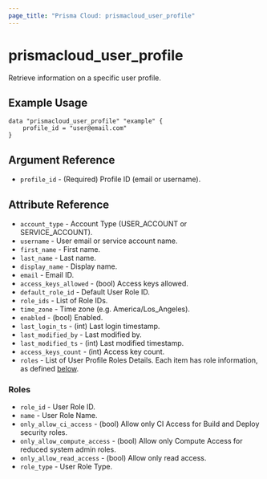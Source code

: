 ```yaml
---
page_title: "Prisma Cloud: prismacloud_user_profile"
---
```


# prismacloud_user_profile

Retrieve information on a specific user profile.

## Example Usage

```hcl
data "prismacloud_user_profile" "example" {
    profile_id = "user@email.com"
}
```

## Argument Reference

* `profile_id` - (Required) Profile ID (email or username).

## Attribute Reference

* `account_type` - Account Type (USER_ACCOUNT or SERVICE_ACCOUNT).
* `username` - User email or service account name.
* `first_name` - First name.
* `last_name` - Last name.
* `display_name` - Display name.
* `email` - Email ID.
* `access_keys_allowed` - (bool) Access keys allowed.
* `default_role_id` - Default User Role ID.
* `role_ids` - List of Role IDs.
* `time_zone` - Time zone (e.g. America/Los_Angeles).
* `enabled` - (bool) Enabled.
* `last_login_ts` - (int) Last login timestamp.
* `last_modified_by` - Last modified by.
* `last_modified_ts` - (int) Last modified timestamp.
* `access_keys_count` - (int) Access key count.
* `roles` - List of User Profile Roles Details. Each item has role information, as defined [below](#roles).

### Roles
* `role_id` - User Role ID.
* `name` - User Role Name.
* `only_allow_ci_access` - (bool) Allow only CI Access for Build and Deploy security roles.
* `only_allow_compute_access` - (bool) Allow only Compute Access for reduced system admin roles.
* `only_allow_read_access` - (bool) Allow only read access.
* `role_type` - User Role Type.

